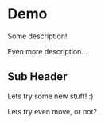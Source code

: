 # Demo

Some description!

Even more description...


## Sub Header

Lets try some new stuff! :)

Lets try even move, or not?